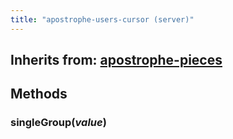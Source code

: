 ```yaml
---
title: "apostrophe-users-cursor (server)"
---
```

## Inherits from: [apostrophe-pieces](../apostrophe-pieces/index.html)

## Methods
### singleGroup(*value*)

